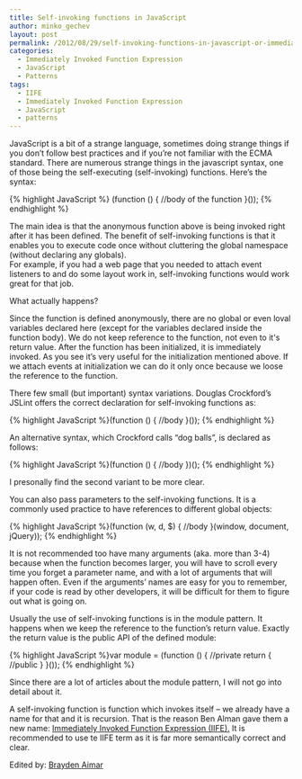 ```yaml
---
title: Self-invoking functions in JavaScript
author: minko_gechev
layout: post
permalink: /2012/08/29/self-invoking-functions-in-javascript-or-immediately-invoked-function-expression/
categories:
  - Immediately Invoked Function Expression
  - JavaScript
  - Patterns
tags:
  - IIFE
  - Immediately Invoked Function Expression
  - JavaScript
  - patterns
---
```

JavaScript is a bit of a strange language, sometimes doing strange things if you don&#8217;t follow best practices and if you&#8217;re not familiar with the ECMA standard. There are numerous strange things in the javascript syntax, one of those being the self-executing (self-invoking) functions. Here&#8217;s the syntax:

{% highlight JavaScript %}
(function () {
    //body of the function
}());
{% endhighlight %}

The main idea is that the anonymous function above is being invoked right after it has been defined. The benefit of self-invoking functions is that it enables you to execute code once without cluttering the global namespace (without declaring any globals).  
For example, if you had a web page that you needed to attach event listeners to and do some layout work in, self-invoking functions would work great for that job.

What actually happens?

Since the function is defined anonymously, there are no global or even loval variables declared here (except for the variables declared inside the function body). We do not keep reference to the function, not even to it's return value. After the function has been initialized, it is immediately invoked.
As you see it&#8217;s very useful for the initialization mentioned above. If we attach events at initialization we can do it only once because we loose the reference to the function.

There few small (but important) syntax variations. Douglas Crockford&#8217;s JSLint offers the correct declaration for self-invoking functions as:

{% highlight JavaScript %}(function () {
    //body
}());
{% endhighlight %}

An alternative syntax, which Crockford calls &#8220;dog balls&#8221;, is declared as follows:

{% highlight JavaScript %}(function () {
    //body
})();
{% endhighlight %}

I presonally find the second variant to be more clear.

You can also pass parameters to the self-invoking functions. It is a commonly used practice to have references to different global objects:

{% highlight JavaScript %}(function (w, d, $) {
   //body
}(window, document, jQuery));
{% endhighlight %}

It is not recommended too have many arguments (aka. more than 3-4) because when the function becomes larger, you will have to scroll every time you forget a parameter name, and with a lot of arguments that will happen often. Even if the arguments&#8217; names are easy for you to remember, if your code is read by other developers, it will be difficult for them to figure out what is going on.

Usually the use of self-invoking functions is in the module pattern. It happens when we keep the reference to the function&#8217;s return value. Exactly the return value is the public API of the defined module:

{% highlight JavaScript %}var module = (function () {
    //private
    return {
    //public
    }
}());
{% endhighlight %}

Since there are a lot of articles about the module pattern, I will not go into detail about it.

A self-invoking function is function which invokes itself &#8211; we already have a name for that and it is recursion. That is the reason Ben Alman gave them a new name: [Immediately Invoked Function Expression (IIFE).][1] It is recommended to use te IIFE term as it is far more semantically correct and clear.

Edited by: [Brayden Aimar][2]

 [1]: http://benalman.com/news/2010/11/immediately-invoked-function-expression/
 [2]: https://github.com/braydenaimar

